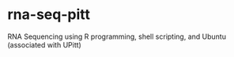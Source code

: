 # rna-seq-pitt
RNA Sequencing using R programming, shell scripting, and Ubuntu (associated with UPitt)
